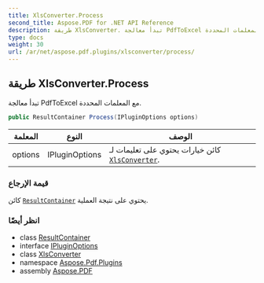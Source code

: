 ```yaml
---
title: XlsConverter.Process
second_title: Aspose.PDF for .NET API Reference
description: طريقة XlsConverter. تبدأ معالجة PdfToExcel مع المعلمات المحددة
type: docs
weight: 30
url: /ar/net/aspose.pdf.plugins/xlsconverter/process/
---
```

## طريقة XlsConverter.Process

تبدأ معالجة PdfToExcel مع المعلمات المحددة.

```csharp
public ResultContainer Process(IPluginOptions options)
```

| المعلمة | النوع | الوصف |
| --- | --- | --- |
| options | IPluginOptions | كائن خيارات يحتوي على تعليمات لـ [`XlsConverter`](../). |

### قيمة الإرجاع

كائن [`ResultContainer`](../../resultcontainer/) يحتوي على نتيجة العملية.

### انظر أيضًا

* class [ResultContainer](../../resultcontainer/)
* interface [IPluginOptions](../../ipluginoptions/)
* class [XlsConverter](../)
* namespace [Aspose.Pdf.Plugins](../../../aspose.pdf.plugins/)
* assembly [Aspose.PDF](../../../)